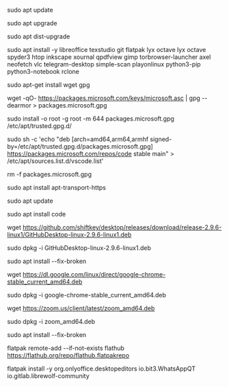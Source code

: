 sudo apt update

sudo apt upgrade

sudo apt dist-upgrade

sudo apt install -y libreoffice texstudio git flatpak lyx octave lyx octave spyder3 htop inkscape xournal qpdfview gimp torbrowser-launcher axel neofetch vlc telegram-desktop simple-scan playonlinux python3-pip python3-notebook rclone

sudo apt-get install wget gpg

wget -qO- https://packages.microsoft.com/keys/microsoft.asc | gpg --dearmor > packages.microsoft.gpg

sudo install -o root -g root -m 644 packages.microsoft.gpg /etc/apt/trusted.gpg.d/

sudo sh -c 'echo "deb [arch=amd64,arm64,armhf signed-by=/etc/apt/trusted.gpg.d/packages.microsoft.gpg] https://packages.microsoft.com/repos/code stable main" > /etc/apt/sources.list.d/vscode.list'

rm -f packages.microsoft.gpg

sudo apt install apt-transport-https

sudo apt update

sudo apt install code

wget https://github.com/shiftkey/desktop/releases/download/release-2.9.6-linux1/GitHubDesktop-linux-2.9.6-linux1.deb

sudo dpkg -i GitHubDesktop-linux-2.9.6-linux1.deb

sudo apt install --fix-broken

wget https://dl.google.com/linux/direct/google-chrome-stable_current_amd64.deb

sudo dpkg -i google-chrome-stable_current_amd64.deb

wget https://zoom.us/client/latest/zoom_amd64.deb

sudo dpkg -i zoom_amd64.deb

sudo apt install --fix-broken

flatpak remote-add --if-not-exists flathub https://flathub.org/repo/flathub.flatpakrepo

flatpak install -y org.onlyoffice.desktopeditors io.bit3.WhatsAppQT io.gitlab.librewolf-community
